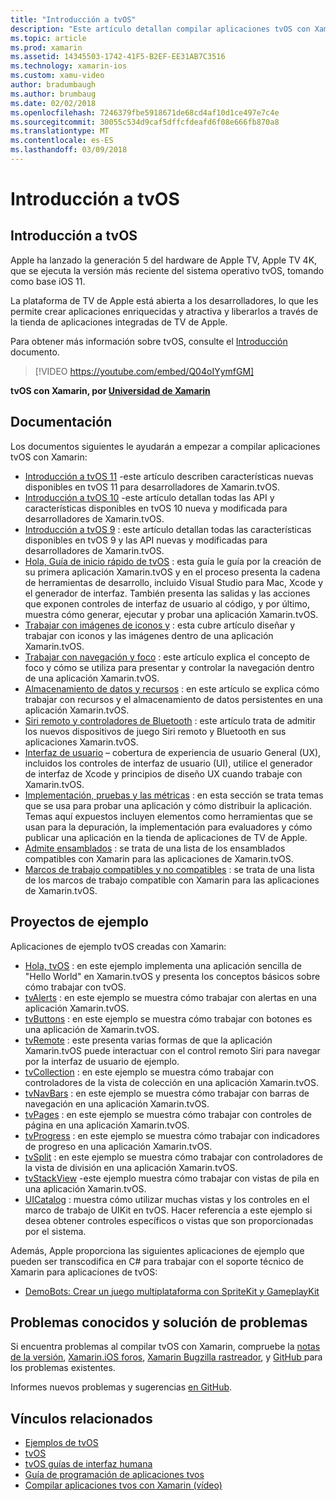 ```yaml
---
title: "Introducción a tvOS"
description: "Este artículo detallan compilar aplicaciones tvOS con Xamarin."
ms.topic: article
ms.prod: xamarin
ms.assetid: 14345503-1742-41F5-B2EF-EE31AB7C3516
ms.technology: xamarin-ios
ms.custom: xamu-video
author: bradumbaugh
ms.author: brumbaug
ms.date: 02/02/2018
ms.openlocfilehash: 7246379fbe5918671de68cd4af10d1ce497e7c4e
ms.sourcegitcommit: 30055c534d9caf5dffcfdeafd6f08e666fb870a8
ms.translationtype: MT
ms.contentlocale: es-ES
ms.lasthandoff: 03/09/2018
---
```

# <a name="introduction-to-tvos"></a>Introducción a tvOS

## <a name="introducing-tvos"></a>Introducción a tvOS

Apple ha lanzado la generación 5 del hardware de Apple TV, Apple TV 4K, que se ejecuta la versión más reciente del sistema operativo tvOS, tomando como base iOS 11.

La plataforma de TV de Apple está abierta a los desarrolladores, lo que les permite crear aplicaciones enriquecidas y atractiva y liberarlos a través de la tienda de aplicaciones integradas de TV de Apple.

Para obtener más información sobre tvOS, consulte el [Introducción](~/ios/tvos/get-started/index.md) documento.

> [!VIDEO https://youtube.com/embed/Q04oIYymfGM]

**tvOS con Xamarin, por [Universidad de Xamarin](https://university.xamarin.com/)**

## <a name="documentation"></a>Documentación

Los documentos siguientes le ayudarán a empezar a compilar aplicaciones tvOS con Xamarin:

- [Introducción a tvOS 11](~/ios/tvos/platform/introduction-to-tvos11.md) -este artículo describen características nuevas disponibles en tvOS 11 para desarrolladores de Xamarin.tvOS.
- [Introducción a tvOS 10](~/ios/tvos/platform/introduction-to-tvos10/index.md) -este artículo detallan todas las API y características disponibles en tvOS 10 nueva y modificada para desarrolladores de Xamarin.tvOS.
- [Introducción a tvOS 9](~/ios/tvos/platform/tvos9.md) : este artículo detallan todas las características disponibles en tvOS 9 y las API nuevas y modificadas para desarrolladores de Xamarin.tvOS. 
- [Hola, Guía de inicio rápido de tvOS](~/ios/tvos/get-started/hello-tvos.md) : esta guía le guía por la creación de su primera aplicación Xamarin.tvOS y en el proceso presenta la cadena de herramientas de desarrollo, incluido Visual Studio para Mac, Xcode y el generador de interfaz. También presenta las salidas y las acciones que exponen controles de interfaz de usuario al código, y por último, muestra cómo generar, ejecutar y probar una aplicación Xamarin.tvOS.
- [Trabajar con imágenes de iconos y](~/ios/tvos/app-fundamentals/icons-images.md) : esta cubre artículo diseñar y trabajar con iconos y las imágenes dentro de una aplicación Xamarin.tvOS.
- [Trabajar con navegación y foco](~/ios/tvos/app-fundamentals/navigation-focus.md) : este artículo explica el concepto de foco y cómo se utiliza para presentar y controlar la navegación dentro de una aplicación Xamarin.tvOS.
- [Almacenamiento de datos y recursos](~/ios/tvos/app-fundamentals/resources-data-storage.md) : en este artículo se explica cómo trabajar con recursos y el almacenamiento de datos persistentes en una aplicación Xamarin.tvOS.
- [Siri remoto y controladores de Bluetooth](~/ios/tvos/platform/remote-bluetooth.md) : este artículo trata de admitir los nuevos dispositivos de juego Siri remoto y Bluetooth en sus aplicaciones Xamarin.tvOS.
- [Interfaz de usuario](~/ios/tvos/user-interface/index.md) – cobertura de experiencia de usuario General (UX), incluidos los controles de interfaz de usuario (UI), utilice el generador de interfaz de Xcode y principios de diseño UX cuando trabaje con Xamarin.tvOS.
- [Implementación, pruebas y las métricas](~/ios/tvos/deploy-test/index.md) : en esta sección se trata temas que se usa para probar una aplicación y cómo distribuir la aplicación. Temas aquí expuestos incluyen elementos como herramientas que se usan para la depuración, la implementación para evaluadores y cómo publicar una aplicación en la tienda de aplicaciones de TV de Apple.
- [Admite ensamblados](~/ios/tvos/internals/assemblies.md) : se trata de una lista de los ensamblados compatibles con Xamarin para las aplicaciones de Xamarin.tvOS.
- [Marcos de trabajo compatibles y no compatibles](~/ios/tvos/internals/frameworks.md) : se trata de una lista de los marcos de trabajo compatible con Xamarin para las aplicaciones de Xamarin.tvOS.

## <a name="sample-projects"></a>Proyectos de ejemplo

Aplicaciones de ejemplo tvOS creadas con Xamarin:

- [Hola, tvOS](https://developer.xamarin.com/samples/monotouch/tvos/Hello-tvOS/) : en este ejemplo implementa una aplicación sencilla de "Hello World" en Xamarin.tvOS y presenta los conceptos básicos sobre cómo trabajar con tvOS.
- [tvAlerts](https://developer.xamarin.com/samples/monotouch/tvos/tvAlerts/) : en este ejemplo se muestra cómo trabajar con alertas en una aplicación Xamarin.tvOS.
- [tvButtons](https://developer.xamarin.com/samples/monotouch/tvos/tvButtons/) : en este ejemplo se muestra cómo trabajar con botones es una aplicación de Xamarin.tvOS.
- [tvRemote](https://developer.xamarin.com/samples/monotouch/tvos/tvRemote/) : este presenta varias formas de que la aplicación Xamarin.tvOS puede interactuar con el control remoto Siri para navegar por la interfaz de usuario de ejemplo.
- [tvCollection](https://developer.xamarin.com/samples/monotouch/tvos/tvCollection/) : en este ejemplo se muestra cómo trabajar con controladores de la vista de colección en una aplicación Xamarin.tvOS.
- [tvNavBars](https://developer.xamarin.com/samples/monotouch/tvos/tvNavBars/) : en este ejemplo se muestra cómo trabajar con barras de navegación en una aplicación Xamarin.tvOS.
- [tvPages](https://developer.xamarin.com/samples/monotouch/tvos/tvPages/) : en este ejemplo se muestra cómo trabajar con controles de página en una aplicación Xamarin.tvOS.
- [tvProgress](https://developer.xamarin.com/samples/monotouch/tvos/tvProgress/) : en este ejemplo se muestra cómo trabajar con indicadores de progreso en una aplicación Xamarin.tvOS.
- [tvSplit](https://developer.xamarin.com/samples/monotouch/tvos/tvSplit/) : en este ejemplo se muestra cómo trabajar con controladores de la vista de división en una aplicación Xamarin.tvOS.
- [tvStackView](https://developer.xamarin.com/samples/monotouch/tvos/tvStackView/) -este ejemplo muestra cómo trabajar con vistas de pila en una aplicación Xamarin.tvOS.
- [UICatalog](https://developer.xamarin.com/samples/monotouch/tvos/UICatalog/) : muestra cómo utilizar muchas vistas y los controles en el marco de trabajo de UIKit en tvOS. Hacer referencia a este ejemplo si desea obtener controles específicos o vistas que son proporcionadas por el sistema.

Además, Apple proporciona las siguientes aplicaciones de ejemplo que pueden ser transcodifica en C# para trabajar con el soporte técnico de Xamarin para aplicaciones de tvOS:

- [DemoBots: Crear un juego multiplataforma con SpriteKit y GameplayKit](https://developer.apple.com/library/prerelease/tvos/samplecode/DemoBots/)

## <a name="known-issues-and-troubleshooting"></a>Problemas conocidos y solución de problemas

Si encuentra problemas al compilar tvOS con Xamarin, compruebe la [notas de la versión](http://releases.xamarin.com/), [Xamarin.iOS foros](https://forums.xamarin.com/categories/ios), [Xamarin Bugzilla rastreador](https://bugzilla.xamarin.com/query.cgi?product=iOS), y [GitHub ](https://github.com/xamarin/xamarin-macios/issues) para los problemas existentes. 

Informes nuevos problemas y sugerencias [en GitHub](https://github.com/xamarin/xamarin-macios/issues). 


## <a name="related-links"></a>Vínculos relacionados

- [Ejemplos de tvOS](https://developer.xamarin.com/samples/tvos/all/)
- [tvOS](https://developer.apple.com/tvos/)
- [tvOS guías de interfaz humana](https://developer.apple.com/tvos/human-interface-guidelines/)
- [Guía de programación de aplicaciones tvos](https://developer.apple.com/library/prerelease/tvos/documentation/General/Conceptual/AppleTV_PG/)
- [Compilar aplicaciones tvos con Xamarin (vídeo)](https://university.xamarin.com/lightninglectures/tvos-with-xamarin)

